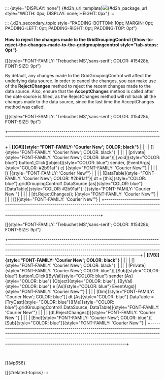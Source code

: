 ::: {style="DISPLAY: none"}
[](ms-xhelp:///?Id=d2h_url_template){#d2h_url_template}![](!package_url!){#d2h_package_url style="WIDTH: 0px; DISPLAY: none; HEIGHT: 0px"}
:::

::: {.d2h_secondary_topic style="PADDING-BOTTOM: 10pt; MARGIN: 0pt; PADDING-LEFT: 0pt; PADDING-RIGHT: 0pt; PADDING-TOP: 0pt"}
#### How to reject the changes made to the GridGroupingControl {#how-to-reject-the-changes-made-to-the-gridgroupingcontrol style="tab-stops: 0pt"}

[]{style="FONT-FAMILY: 'Trebuchet MS','sans-serif'; COLOR: #15428b; FONT-SIZE: 9pt"} 

By default, any changes made to the GridGroupingControl will affect the underlying data source. In order to cancel the changes, you can make use of the **RejectChanges** method to reject the recent changes made to the data source. Also, ensure that the **AcceptChanges** method is called after the date source is filled, as the RejectChanges method will roll back all the changes made to the data source, since the last time the AcceptChanges method was called.

[]{style="FONT-FAMILY: 'Trebuchet MS','sans-serif'; COLOR: #15428b; FONT-SIZE: 9pt"} 

+----------------------------------------------------------------------------------------------------------------------------------------------------------------------------------------------------------------------------------------+
| **[\[C#\]]{style="FONT-FAMILY: 'Courier New'; COLOR: black"}**                                                                                                                                                                         |
|                                                                                                                                                                                                                                        |
| []{style="FONT-FAMILY: 'Courier New'; COLOR: black"}                                                                                                                                                                                   |
|                                                                                                                                                                                                                                        |
| [private]{style="FONT-FAMILY: 'Courier New'; COLOR: blue"}[ [void]{style="COLOR: blue"} button1_Click([object]{style="COLOR: blue"} sender, [EventArgs]{style="COLOR: #2b91af"} e) ]{style="FONT-FAMILY: 'Courier New'"}               |
|                                                                                                                                                                                                                                        |
| [{ ]{style="FONT-FAMILY: 'Courier New'"}                                                                                                                                                                                               |
|                                                                                                                                                                                                                                        |
| [DataTable]{style="FONT-FAMILY: 'Courier New'; COLOR: #2b91af"}[ dt = [this]{style="COLOR: blue"}.gridGroupingControl1.DataSource [as]{style="COLOR: blue"} [DataTable]{style="COLOR: #2b91af"}; ]{style="FONT-FAMILY: 'Courier New'"} |
|                                                                                                                                                                                                                                        |
| [dt.RejectChanges(); ]{style="FONT-FAMILY: 'Courier New'"}                                                                                                                                                                             |
|                                                                                                                                                                                                                                        |
| [}]{style="FONT-FAMILY: 'Courier New'"}                                                                                                                                                                                                |
+----------------------------------------------------------------------------------------------------------------------------------------------------------------------------------------------------------------------------------------+

[]{style="FONT-FAMILY: 'Trebuchet MS','sans-serif'; COLOR: #15428b; FONT-SIZE: 9pt"} 

+------------------------------------------------------------------------------------------------------------------------------------------------------------------------------------------------------------------------------------------------------------------------------------------------------------+
| **[\[VB\]]{style="FONT-FAMILY: 'Courier New'; COLOR: black"}**                                                                                                                                                                                                                                             |
|                                                                                                                                                                                                                                                                                                            |
| []{style="FONT-FAMILY: 'Courier New'; COLOR: black"}                                                                                                                                                                                                                                                       |
|                                                                                                                                                                                                                                                                                                            |
| [Private]{style="FONT-FAMILY: 'Courier New'; COLOR: blue"}[ [Sub]{style="COLOR: blue"} button1_Click([ByVal]{style="COLOR: blue"} sender [As]{style="COLOR: blue"} [Object]{style="COLOR: blue"}, [ByVal]{style="COLOR: blue"} e [As]{style="COLOR: blue"} EventArgs)]{style="FONT-FAMILY: 'Courier New'"} |
|                                                                                                                                                                                                                                                                                                            |
| [Dim]{style="FONT-FAMILY: 'Courier New'; COLOR: blue"}[ dt [As]{style="COLOR: blue"} DataTable = [TryCast]{style="COLOR: blue"}([Me]{style="COLOR: blue"}.gridGroupingControl1.DataSource, DataTable)]{style="FONT-FAMILY: 'Courier New'"}                                                                 |
|                                                                                                                                                                                                                                                                                                            |
| [dt.RejectChanges()]{style="FONT-FAMILY: 'Courier New'"}                                                                                                                                                                                                                                                   |
|                                                                                                                                                                                                                                                                                                            |
| [End]{style="FONT-FAMILY: 'Courier New'; COLOR: blue"}[ [Sub]{style="COLOR: blue"}]{style="FONT-FAMILY: 'Courier New'"}                                                                                                                                                                                    |
+------------------------------------------------------------------------------------------------------------------------------------------------------------------------------------------------------------------------------------------------------------------------------------------------------------+

 

[]{#p656} 

[]{#related-topics}
:::
